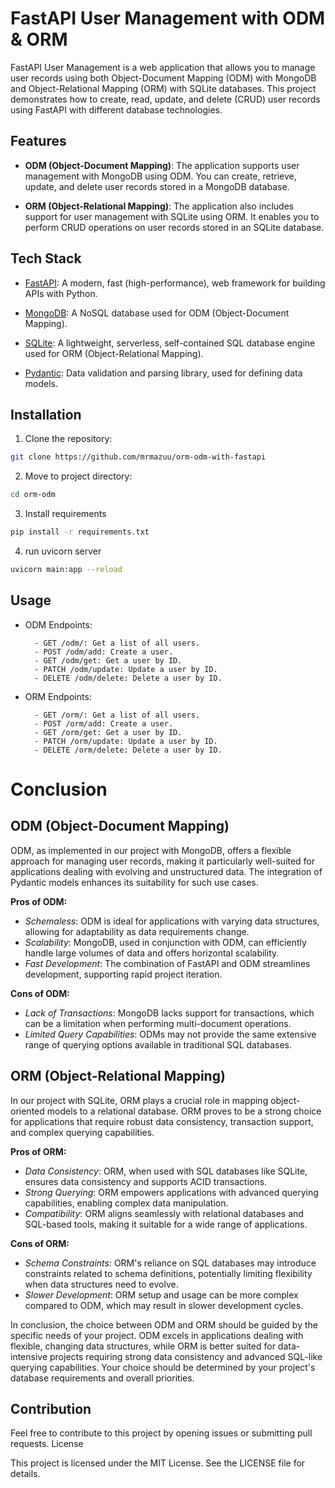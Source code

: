 # FastAPI User Management with ODM & ORM

FastAPI User Management is a web application that allows you to manage user records using both Object-Document Mapping (ODM) with MongoDB and Object-Relational Mapping (ORM) with SQLite databases. This project demonstrates how to create, read, update, and delete (CRUD) user records using FastAPI with different database technologies.

## Features

- **ODM (Object-Document Mapping)**: The application supports user management with MongoDB using ODM. You can create, retrieve, update, and delete user records stored in a MongoDB database.

- **ORM (Object-Relational Mapping)**: The application also includes support for user management with SQLite using ORM. It enables you to perform CRUD operations on user records stored in an SQLite database.

## Tech Stack

- [FastAPI](https://fastapi.tiangolo.com/): A modern, fast (high-performance), web framework for building APIs with Python.

- [MongoDB](https://www.mongodb.com/): A NoSQL database used for ODM (Object-Document Mapping).

- [SQLite](https://www.sqlite.org/): A lightweight, serverless, self-contained SQL database engine used for ORM (Object-Relational Mapping).

- [Pydantic](https://pydantic-docs.helpmanual.io/): Data validation and parsing library, used for defining data models.

## Installation

1. Clone the repository:
```bash
git clone https://github.com/mrmazuu/orm-odm-with-fastapi
```
2. Move to project directory:
```bash
cd orm-odm
```
3. Install requirements
```bash
pip install -r requirements.txt
```
4. run uvicorn server
```bash
uvicorn main:app --reload
```



## Usage

- ODM Endpoints:

        - GET /odm/: Get a list of all users.
        - POST /odm/add: Create a user.
        - GET /odm/get: Get a user by ID.
        - PATCH /odm/update: Update a user by ID.
        - DELETE /odm/delete: Delete a user by ID.

- ORM Endpoints:

        - GET /orm/: Get a list of all users.
        - POST /orm/add: Create a user.
        - GET /orm/get: Get a user by ID.
        - PATCH /orm/update: Update a user by ID.
        - DELETE /orm/delete: Delete a user by ID.

# Conclusion

## ODM (Object-Document Mapping)

ODM, as implemented in our project with MongoDB, offers a flexible approach for managing user records, making it particularly well-suited for applications dealing with evolving and unstructured data. The integration of Pydantic models enhances its suitability for such use cases.

**Pros of ODM:**

- *Schemaless*: ODM is ideal for applications with varying data structures, allowing for adaptability as data requirements change.
- *Scalability*: MongoDB, used in conjunction with ODM, can efficiently handle large volumes of data and offers horizontal scalability.
- *Fast Development*: The combination of FastAPI and ODM streamlines development, supporting rapid project iteration.

**Cons of ODM:**

- *Lack of Transactions*: MongoDB lacks support for transactions, which can be a limitation when performing multi-document operations.
- *Limited Query Capabilities*: ODMs may not provide the same extensive range of querying options available in traditional SQL databases.

## ORM (Object-Relational Mapping)

In our project with SQLite, ORM plays a crucial role in mapping object-oriented models to a relational database. ORM proves to be a strong choice for applications that require robust data consistency, transaction support, and complex querying capabilities.

**Pros of ORM:**

- *Data Consistency*: ORM, when used with SQL databases like SQLite, ensures data consistency and supports ACID transactions.
- *Strong Querying*: ORM empowers applications with advanced querying capabilities, enabling complex data manipulation.
- *Compatibility*: ORM aligns seamlessly with relational databases and SQL-based tools, making it suitable for a wide range of applications.

**Cons of ORM:**

- *Schema Constraints*: ORM's reliance on SQL databases may introduce constraints related to schema definitions, potentially limiting flexibility when data structures need to evolve.
- *Slower Development*: ORM setup and usage can be more complex compared to ODM, which may result in slower development cycles.

In conclusion, the choice between ODM and ORM should be guided by the specific needs of your project. ODM excels in applications dealing with flexible, changing data structures, while ORM is better suited for data-intensive projects requiring strong data consistency and advanced SQL-like querying capabilities. Your choice should be determined by your project's database requirements and overall priorities.


## Contribution

Feel free to contribute to this project by opening issues or submitting pull requests.
License


This project is licensed under the MIT License. See the LICENSE file for details.
